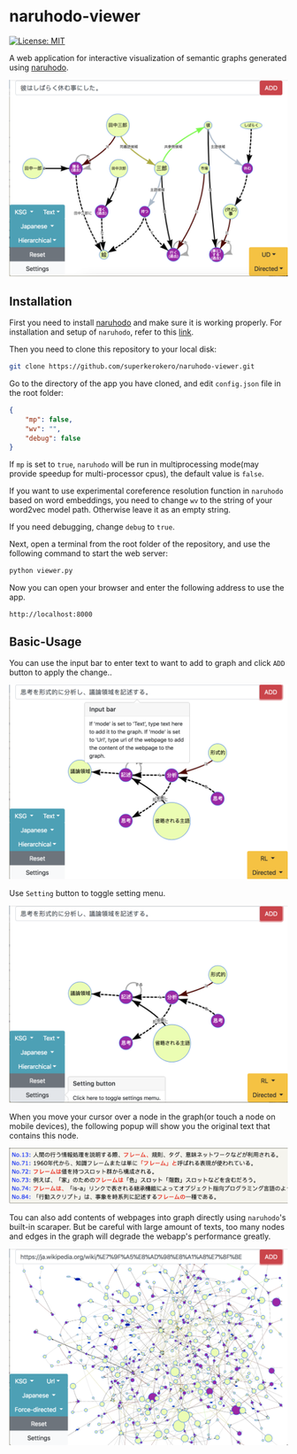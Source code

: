 # naruhodo-viewer

[![License: MIT](https://img.shields.io/badge/License-MIT-yellow.svg)](https://opensource.org/licenses/MIT)

A web application for interactive visualization of semantic graphs generated using [naruhodo](https://github.com/superkerokero/naruhodo).

![A snapshot of naruhodo-viewer webapp](img/snapshot1.png)

## Installation

First you need to install [naruhodo](https://github.com/superkerokero/naruhodo) and make sure it is working properly. For installation and setup of `naruhodo`, refer to this [link](https://github.com/superkerokero/naruhodo/blob/master/README.md#Installation).

Then you need to clone this repository to your local disk:

```bash
git clone https://github.com/superkerokero/naruhodo-viewer.git
```

Go to the directory of the app you have cloned, and edit `config.json` file in the root folder:

```json
{
    "mp": false,
    "wv": "",
    "debug": false
}
```

If `mp` is set to `true`, `naruhodo` will be run in multiprocessing mode(may provide speedup for multi-processor cpus), the default value is `false`. 

If you want to use experimental coreference resolution function in `naruhodo` based on word embeddings, you need to change `wv` to the string of your word2vec model path. Otherwise leave it as an empty string.

If you need debugging, change `debug` to `true`.

Next, open a terminal from the root folder of the repository, and use the following command to start the web server:

```bash
python viewer.py
```

Now you can open your browser and enter the following address to use the app.

```
http://localhost:8000
```

## Basic-Usage

You can use the input bar to enter text to want to add to graph and click `ADD` button to apply the change..

![Input bar](img/snapshot2.png)

Use `Setting` button to toggle setting menu.

![Setting button](img/snapshot3.png)

When you move your cursor over a node in the graph(or touch a node on mobile devices), the following popup will show you the original text that contains this node.

![Node popup](img/snapshot4.png)

Tou can also add contents of webpages into graph directly using `naruhodo`'s built-in scaraper. But be careful with large amount of texts, too many nodes and edges in the graph will degrade the webapp's performance greatly.

![Webpage added to graph](img/snapshot5.png)